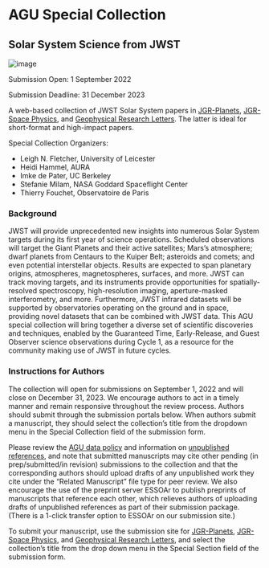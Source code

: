 # AGU Special Collection
## Solar System Science from JWST

![image](https://user-images.githubusercontent.com/4047392/185348686-00f4f90d-af08-4a90-b597-546c316c98f5.png)

Submission Open: 1 September 2022

Submission Deadline: 31 December 2023

A web-based collection of JWST Solar System papers in [JGR-Planets](https://jgr-planets-submit.agu.org/), [JGR-Space Physics](https://jgr-spacephysics-submit.agu.org/), and [Geophysical Research Letters](https://grl-submit.agu.org/).  The latter is ideal for short-format and high-impact papers.

Special Collection Organizers:
* Leigh N. Fletcher, University of Leicester
* Heidi Hammel, AURA
* Imke de Pater, UC Berkeley
* Stefanie Milam, NASA Goddard Spaceflight Center
* Thierry Fouchet, Observatoire de Paris

### Background 
JWST will provide unprecedented new insights into numerous Solar System targets during its first year of science operations. Scheduled observations will target the Giant Planets and their active satellites; Mars’s atmosphere; dwarf planets from Centaurs to the Kuiper Belt; asteroids and comets; and even potential interstellar objects. Results are expected to span planetary origins, atmospheres, magnetospheres, surfaces, and more. JWST can track moving targets, and its instruments provide opportunities for spatially-resolved spectroscopy, high-resolution imaging, aperture-masked interferometry, and more. Furthermore, JWST infrared datasets will be supported by observatories operating on the ground and in space, providing novel datasets that can be combined with JWST data. This AGU special collection will bring together a diverse set of scientific discoveries and techniques, enabled by the Guaranteed Time, Early-Release, and Guest Observer science observations during Cycle 1, as a resource for the community making use of JWST in future cycles.

### Instructions for Authors
The collection will open for submissions on September 1, 2022 and will close on December 31, 2023. We encourage authors to act in a timely manner and remain responsive throughout the review process. Authors should submit through the submission portals below. When authors submit a manuscript, they should select the collection’s title from the dropdown menu in the Special Collection field of the submission form.
 
Please review the [AGU data policy](https://www.agu.org/Publish-with-AGU/Publish/Author-Resources/Data-and-Software-for-Authors) and information on [unpublished references](https://www.agu.org/Publish-with-AGU/Publish/Author-Resources/Text-requirements#:~:text=Every%20reference%20must%20be%20available,described%20in%20the%20Availability%20Statement.), and note that submitted manuscripts may cite other pending (in prep/submitted/in revision) submissions to the collection and that the corresponding authors should upload drafts of any unpublished work they cite under the “Related Manuscript” file type for peer review. We also encourage the use of the preprint server ESSOAr to publish preprints of manuscripts that reference each other, which relieves authors of uploading drafts of unpublished references as part of their submission package. (There is a 1-click transfer option to ESSOAr on our submission site.) 
 
To submit your manuscript, use the submission site for [JGR-Planets](https://jgr-planets-submit.agu.org/), [JGR-Space Physics](https://jgr-spacephysics-submit.agu.org/), and [Geophysical Research Letters](https://grl-submit.agu.org/), and select the collection’s title from the drop down menu in the Special Section field of the submission form.
